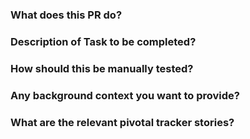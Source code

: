 ### What does this PR do?

### Description of Task to be completed?

### How should this be manually tested?

### Any background context you want to provide?

### What are the relevant pivotal tracker stories?